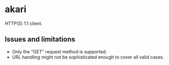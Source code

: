 # akari

HTTP(S) 1.1 client.

## Issues and limitations

* Only the "GET" request method is supported.
* URL handling might not be sophisticated enough to cover all valid cases.
